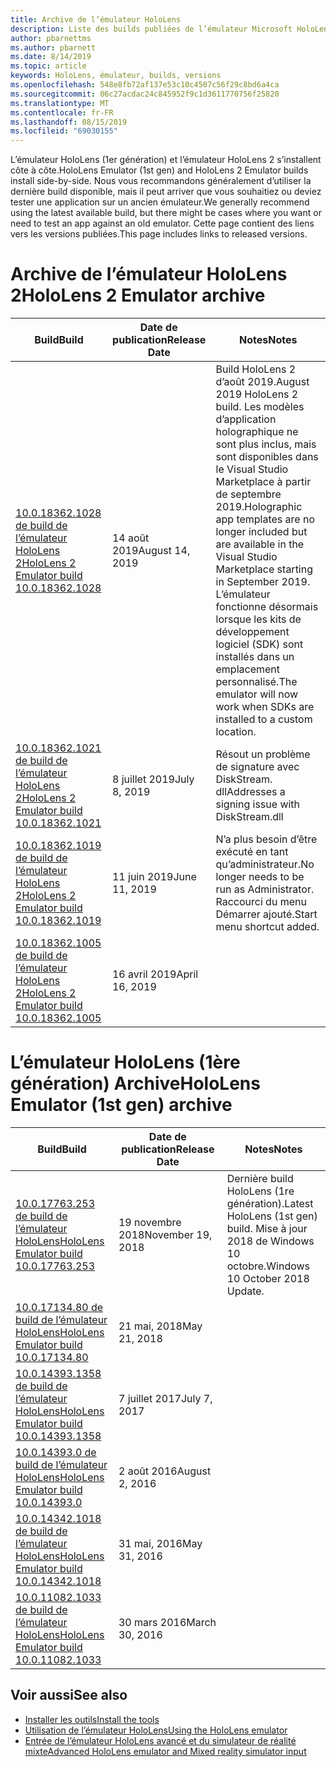 ```yaml
---
title: Archive de l’émulateur HoloLens
description: Liste des builds publiées de l’émulateur Microsoft HoloLens.
author: pbarnettms
ms.author: pbarnett
ms.date: 8/14/2019
ms.topic: article
keywords: HoloLens, émulateur, builds, versions
ms.openlocfilehash: 548e8fb72af137e53c10c4507c56f29c8bd6a4ca
ms.sourcegitcommit: 06c27acdac24c845952f9c1d3611770756f25820
ms.translationtype: MT
ms.contentlocale: fr-FR
ms.lasthandoff: 08/15/2019
ms.locfileid: "69030155"
---
```

<span data-ttu-id="3b350-104">L’émulateur HoloLens (1er génération) et l’émulateur HoloLens 2 s’installent côte à côte.</span><span class="sxs-lookup"><span data-stu-id="3b350-104">HoloLens Emulator (1st gen) and HoloLens 2 Emulator builds install side-by-side.</span></span> <span data-ttu-id="3b350-105">Nous vous recommandons généralement d’utiliser la dernière build disponible, mais il peut arriver que vous souhaitiez ou deviez tester une application sur un ancien émulateur.</span><span class="sxs-lookup"><span data-stu-id="3b350-105">We generally recommend using the latest available build, but there might be cases where you want or need to test an app against an old emulator.</span></span> <span data-ttu-id="3b350-106">Cette page contient des liens vers les versions publiées.</span><span class="sxs-lookup"><span data-stu-id="3b350-106">This page includes links to released versions.</span></span>


# <a name="hololens-2-emulator-archive"></a><span data-ttu-id="3b350-107">Archive de l’émulateur HoloLens 2</span><span class="sxs-lookup"><span data-stu-id="3b350-107">HoloLens 2 Emulator archive</span></span>


|  <span data-ttu-id="3b350-108">Build</span><span class="sxs-lookup"><span data-stu-id="3b350-108">Build</span></span> |  <span data-ttu-id="3b350-109">Date de publication</span><span class="sxs-lookup"><span data-stu-id="3b350-109">Release Date</span></span> |  <span data-ttu-id="3b350-110">Notes</span><span class="sxs-lookup"><span data-stu-id="3b350-110">Notes</span></span> | 
|----------|----------|----------|
|  [<span data-ttu-id="3b350-111">10.0.18362.1028 de build de l’émulateur HoloLens 2</span><span class="sxs-lookup"><span data-stu-id="3b350-111">HoloLens 2 Emulator build 10.0.18362.1028</span></span>](https://go.microsoft.com/fwlink/?linkid=2101019) | <span data-ttu-id="3b350-112">14 août 2019</span><span class="sxs-lookup"><span data-stu-id="3b350-112">August 14, 2019</span></span> | <span data-ttu-id="3b350-113">Build HoloLens 2 d’août 2019.</span><span class="sxs-lookup"><span data-stu-id="3b350-113">August 2019 HoloLens 2 build.</span></span>  <span data-ttu-id="3b350-114">Les modèles d’application holographique ne sont plus inclus, mais sont disponibles dans le Visual Studio Marketplace à partir de septembre 2019.</span><span class="sxs-lookup"><span data-stu-id="3b350-114">Holographic app templates are no longer included but are available in the Visual Studio Marketplace starting in September 2019.</span></span>  <span data-ttu-id="3b350-115">L’émulateur fonctionne désormais lorsque les kits de développement logiciel (SDK) sont installés dans un emplacement personnalisé.</span><span class="sxs-lookup"><span data-stu-id="3b350-115">The emulator will now work when SDKs are installed to a custom location.</span></span> |
|  [<span data-ttu-id="3b350-116">10.0.18362.1021 de build de l’émulateur HoloLens 2</span><span class="sxs-lookup"><span data-stu-id="3b350-116">HoloLens 2 Emulator build 10.0.18362.1021</span></span>](https://go.microsoft.com/fwlink/?linkid=2098508) | <span data-ttu-id="3b350-117">8 juillet 2019</span><span class="sxs-lookup"><span data-stu-id="3b350-117">July 8, 2019</span></span> | <span data-ttu-id="3b350-118">Résout un problème de signature avec DiskStream. dll</span><span class="sxs-lookup"><span data-stu-id="3b350-118">Addresses a signing issue with DiskStream.dll</span></span> |
|  [<span data-ttu-id="3b350-119">10.0.18362.1019 de build de l’émulateur HoloLens 2</span><span class="sxs-lookup"><span data-stu-id="3b350-119">HoloLens 2 Emulator build 10.0.18362.1019</span></span>](https://go.microsoft.com/fwlink/?linkid=2095316) | <span data-ttu-id="3b350-120">11 juin 2019</span><span class="sxs-lookup"><span data-stu-id="3b350-120">June 11, 2019</span></span> | <span data-ttu-id="3b350-121">N’a plus besoin d’être exécuté en tant qu’administrateur.</span><span class="sxs-lookup"><span data-stu-id="3b350-121">No longer needs to be run as Administrator.</span></span>  <span data-ttu-id="3b350-122">Raccourci du menu Démarrer ajouté.</span><span class="sxs-lookup"><span data-stu-id="3b350-122">Start menu shortcut added.</span></span> |
|  [<span data-ttu-id="3b350-123">10.0.18362.1005 de build de l’émulateur HoloLens 2</span><span class="sxs-lookup"><span data-stu-id="3b350-123">HoloLens 2 Emulator build 10.0.18362.1005</span></span>](https://go.microsoft.com/fwlink/?linkid=2087187) | <span data-ttu-id="3b350-124">16 avril 2019</span><span class="sxs-lookup"><span data-stu-id="3b350-124">April 16, 2019</span></span> |  |


# <a name="hololens-emulator-1st-gen-archive"></a><span data-ttu-id="3b350-125">L’émulateur HoloLens (1ère génération) Archive</span><span class="sxs-lookup"><span data-stu-id="3b350-125">HoloLens Emulator (1st gen) archive</span></span>


|  <span data-ttu-id="3b350-126">Build</span><span class="sxs-lookup"><span data-stu-id="3b350-126">Build</span></span> |  <span data-ttu-id="3b350-127">Date de publication</span><span class="sxs-lookup"><span data-stu-id="3b350-127">Release Date</span></span> |  <span data-ttu-id="3b350-128">Notes</span><span class="sxs-lookup"><span data-stu-id="3b350-128">Notes</span></span> | 
|----------|----------|----------|
|  [<span data-ttu-id="3b350-129">10.0.17763.253 de build de l’émulateur HoloLens</span><span class="sxs-lookup"><span data-stu-id="3b350-129">HoloLens Emulator build 10.0.17763.253</span></span>](https://go.microsoft.com/fwlink/?linkid=2065980) | <span data-ttu-id="3b350-130">19 novembre 2018</span><span class="sxs-lookup"><span data-stu-id="3b350-130">November 19, 2018</span></span> | <span data-ttu-id="3b350-131">Dernière build HoloLens (1re génération).</span><span class="sxs-lookup"><span data-stu-id="3b350-131">Latest HoloLens (1st gen) build.</span></span> <span data-ttu-id="3b350-132">Mise à jour 2018 de Windows 10 octobre.</span><span class="sxs-lookup"><span data-stu-id="3b350-132">Windows 10 October 2018 Update.</span></span> |
|  [<span data-ttu-id="3b350-133">10.0.17134.80 de build de l’émulateur HoloLens</span><span class="sxs-lookup"><span data-stu-id="3b350-133">HoloLens Emulator build 10.0.17134.80</span></span>](https://go.microsoft.com/fwlink/?linkid=874531) | <span data-ttu-id="3b350-134">21 mai, 2018</span><span class="sxs-lookup"><span data-stu-id="3b350-134">May 21, 2018</span></span> | 
|  [<span data-ttu-id="3b350-135">10.0.14393.1358 de build de l’émulateur HoloLens</span><span class="sxs-lookup"><span data-stu-id="3b350-135">HoloLens Emulator build 10.0.14393.1358</span></span>](https://go.microsoft.com/fwlink/?linkid=852626) |  <span data-ttu-id="3b350-136">7 juillet 2017</span><span class="sxs-lookup"><span data-stu-id="3b350-136">July 7, 2017</span></span> |
|  [<span data-ttu-id="3b350-137">10.0.14393.0 de build de l’émulateur HoloLens</span><span class="sxs-lookup"><span data-stu-id="3b350-137">HoloLens Emulator build 10.0.14393.0</span></span>](http://go.microsoft.com/fwlink/?LinkID=823018) |  <span data-ttu-id="3b350-138">2 août 2016</span><span class="sxs-lookup"><span data-stu-id="3b350-138">August 2, 2016</span></span> |
|  [<span data-ttu-id="3b350-139">10.0.14342.1018 de build de l’émulateur HoloLens</span><span class="sxs-lookup"><span data-stu-id="3b350-139">HoloLens Emulator build 10.0.14342.1018</span></span>](http://go.microsoft.com/fwlink/?LinkID=823018) |  <span data-ttu-id="3b350-140">31 mai, 2016</span><span class="sxs-lookup"><span data-stu-id="3b350-140">May 31, 2016</span></span> |
|  [<span data-ttu-id="3b350-141">10.0.11082.1033 de build de l’émulateur HoloLens</span><span class="sxs-lookup"><span data-stu-id="3b350-141">HoloLens Emulator build 10.0.11082.1033</span></span>](http://go.microsoft.com/fwlink/?LinkID=724053) |  <span data-ttu-id="3b350-142">30 mars 2016</span><span class="sxs-lookup"><span data-stu-id="3b350-142">March 30, 2016</span></span> |

## <a name="see-also"></a><span data-ttu-id="3b350-143">Voir aussi</span><span class="sxs-lookup"><span data-stu-id="3b350-143">See also</span></span>
* [<span data-ttu-id="3b350-144">Installer les outils</span><span class="sxs-lookup"><span data-stu-id="3b350-144">Install the tools</span></span>](install-the-tools.md)
* [<span data-ttu-id="3b350-145">Utilisation de l’émulateur HoloLens</span><span class="sxs-lookup"><span data-stu-id="3b350-145">Using the HoloLens emulator</span></span>](using-the-hololens-emulator.md)
* [<span data-ttu-id="3b350-146">Entrée de l’émulateur HoloLens avancé et du simulateur de réalité mixte</span><span class="sxs-lookup"><span data-stu-id="3b350-146">Advanced HoloLens emulator and Mixed reality simulator input</span></span>](advanced-hololens-emulator-and-mixed-reality-simulator-input.md)

